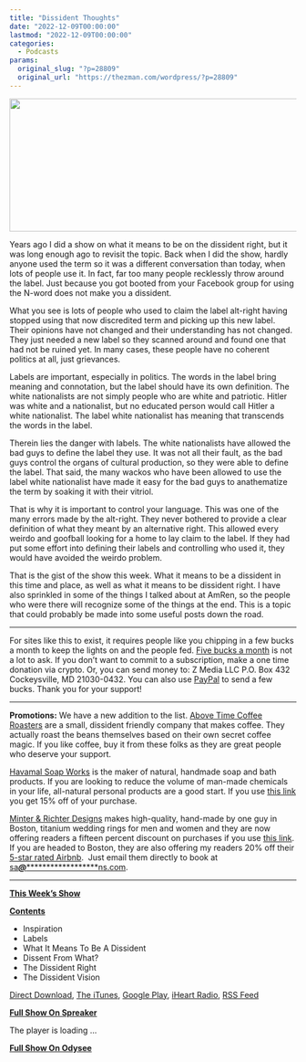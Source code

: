 ```yaml
---
title: "Dissident Thoughts"
date: "2022-12-09T00:00:00"
lastmod: "2022-12-09T00:00:00"
categories:
  - Podcasts
params:
  original_slug: "?p=28809"
  original_url: "https://thezman.com/wordpress/?p=28809"
---
```


[<img
src="http://thezman.com/wordpress/wp-content/uploads/2018/01/Power-Hour.png"
decoding="async" width="600" height="233" />](http://thezman.com/wordpress/wp-content/uploads/2018/01/Power-Hour.png)

Years ago I did a show on what it means to be on the dissident right,
but it was long enough ago to revisit the topic. Back when I did the
show, hardly anyone used the term so it was a different conversation
than today, when lots of people use it. In fact, far too many people
recklessly throw around the label. Just because you got booted from your
Facebook group for using the N-word does not make you a dissident.

What you see is lots of people who used to claim the label alt-right
having stopped using that now discredited term and picking up this new
label. Their opinions have not changed and their understanding has not
changed. They just needed a new label so they scanned around and found
one that had not be ruined yet. In many cases, these people have no
coherent politics at all, just grievances.

Labels are important, especially in politics. The words in the label
bring meaning and connotation, but the label should have its own
definition. The white nationalists are not simply people who are white
and patriotic. Hitler was white and a nationalist, but no educated
person would call Hitler a white nationalist. The label white
nationalist has meaning that transcends the words in the label.

Therein lies the danger with labels. The white nationalists have allowed
the bad guys to define the label they use. It was not all their fault,
as the bad guys control the organs of cultural production, so they were
able to define the label. That said, the many wackos who have been
allowed to use the label white nationalist have made it easy for the bad
guys to anathematize the term by soaking it with their vitriol.

That is why it is important to control your language. This was one of
the many errors made by the alt-right. They never bothered to provide a
clear definition of what they meant by an alternative right. This
allowed every weirdo and goofball looking for a home to lay claim to the
label. If they had put some effort into defining their labels and
controlling who used it, they would have avoided the weirdo problem.

That is the gist of the show this week. What it means to be a dissident
in this time and place, as well as what it means to be dissident right.
I have also sprinkled in some of the things I talked about at AmRen, so
the people who were there will recognize some of the things at the end.
This is a topic that could probably be made into some useful posts down
the road.

------------------------------------------------------------------------

For sites like this to exist, it requires people like you chipping in a
few bucks a month to keep the lights on and the people fed.
<a href="https://www.subscribestar.com/the-z-blog"
rel="noopener noreferrer" target="_blank">Five bucks a month</a> is not
a lot to ask. If you don’t want to commit to a subscription, make a one
time donation via crypto. Or, you can send money to: Z Media LLC P.O.
Box 432 Cockeysville, MD 21030-0432. You can also use <a
href="https://www.paypal.com/cgi-bin/webscr?cmd=_s-xclick&amp;hosted_button_id=UDAS2Q8JYA6CN&amp;source=url"
rel="noopener noreferrer" target="_blank">PayPal</a> to send a few
bucks. Thank you for your support!

------------------------------------------------------------------------

**Promotions:** We have a new addition to the list.
<a href="https://abovetimecoffee.com/" rel="noopener"
target="_blank">Above Time Coffee Roasters</a> are a small, dissident
friendly company that makes coffee. They actually roast the beans
themselves based on their own secret coffee magic. If you like coffee,
buy it from these folks as they are great people who deserve your
support.

<a href="https://havamalsoapworks.com/" rel="noopener"
target="_blank">Havamal Soap Works</a> is the maker of natural, handmade
soap and bath products. If you are looking to reduce the volume of
man-made chemicals in your life, all-natural personal products are a
good start. If you use
<a href="https://havamalsoapworks.com/discount/ZMAN" rel="noopener"
target="_blank">this link</a> you get 15% off of your purchase.

<a href="https://www.minterandrichterdesigns.com/"
rel="noreferrer nofollow noopener" target="_blank">Minter &amp; Richter
Designs</a> makes high-quality, hand-made by one guy in Boston, titanium
wedding rings for men and women and they are now offering readers a
fifteen percent discount on purchases if you use
<a href="https://www.minterandrichterdesigns.com/discount/ZMAN"
rel="noreferrer nofollow noopener" target="_blank">this link</a>.
<span class="highlight"><span class="colour"><span class="font"><span class="size">If
you are headed to Boston, they are also offering my readers 20% off
their <a
href="https://www.airbnb.com/users/7988017/listings?user_id=7988017&amp;s=3"
rel="noopener noreferrer" target="_blank">5-star rated Airbnb</a>.  Just
email them directly to book at
<a href="mailto:sa***@*********************ns.com"
data-original-string="Hyotuc3NcVzPKP0l0kZYfQ==cb7E9Ns7EaoSYJzB01NwDSshgU7+kiYUxrU6kVZz+QKJtCNF4u6cAHJdQwM9s/Nto1X"><span
class="apbct-email-encoder"
data-original-string="fbVin3GSdwtIjtTD+PeIfw==cb7oMmdXTPxksJP9NzSV0oFWLjVv/IaiSjD8CiiPlviHifnhkSlV7KWrsAXZevXoRwq"
title="This contact has been encoded by Anti-Spam by CleanTalk. Click to decode. To finish the decoding make sure that JavaScript is enabled in your browser.">sa<span
class="apbct-blur">***</span>@<span
class="apbct-blur">*********************</span>ns.com</span></a>.</span></span></span></span>

------------------------------------------------------------------------

**<u>This Week’s Show</u>**

**<u>Contents</u>**

-   Inspiration
-   Labels
-   What It Means To Be A Dissident
-   Dissent From What?
-   The Dissident Right
-   The Dissident Vision

<a href="https://api.spreaker.com/v2/episodes/52138481/download.mp3"
rel="noopener" target="_blank">Direct Download</a>, <a
href="https://itunes.apple.com/us/podcast/the-z-blog-power-hour/id1262799640?mt=2"
rel="noopener noreferrer" target="_blank">The iTunes</a>, <a
href="https://podcasts.google.com/?feed=aHR0cHM6Ly93d3cuc3ByZWFrZXIuY29tL3Nob3cvMjU4OTY1Ny9lcGlzb2Rlcy9mZWVk"
rel="noopener noreferrer" target="_blank">Google Play</a>, <a href="https://www.iheart.com/podcast/the-z-blog-power-hour-29246491/"
rel="noopener noreferrer" target="_blank">iHeart Radio,</a>
<a href="https://www.spreaker.com/show/2589657/episodes/feed"
rel="noopener noreferrer" target="_blank">RSS Feed</a>

**<u>Full Show On Spreaker</u>**

The player is loading ...

<span class="widget_spinner dark"></span>

**<u>Full Show On Odysee</u>**
